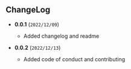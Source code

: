 ## ChangeLog

- **0.0.1** (`2022/12/09`)
	- Added changelog and readme

- **0.0.2** (`2022/12/13`)
	- Added code of conduct and contributing
